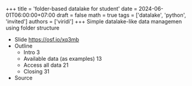 +++
title = 'folder-based datalake for student'
date = 2024-06-01T06:00:00+07:00
draft = false
math = true
tags = ['datalake', 'python', 'invited']
authors = ['viridi']
+++
Simple datalake-like data managemen using folder structure  <!--more-->

+ Slide https://osf.io/xq3mb
+ Outline
  - Intro 3
  - Available data (as examples) 13
  - Access all data 21
  - Closing 31
+ Source 
